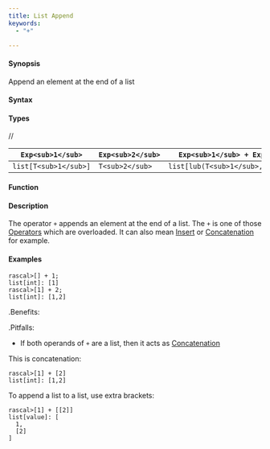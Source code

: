 ```yaml
---
title: List Append
keywords:
  - "+"

---
```


#### Synopsis

Append an element at the end of a list

#### Syntax

#### Types

//

| `Exp<sub>1</sub>`     |  `Exp<sub>2</sub>`     | `Exp<sub>1</sub> + Exp<sub>2</sub>`       |
| --- | --- | --- |
| `list[T<sub>1</sub>]` |  `T<sub>2</sub>`       | `list[lub(T<sub>1</sub>,T<sub>2</sub>)]`  |


#### Function

#### Description

The operator `+` appends an element at the end of a list. The `+` is one of those [Operators](/Rascal/Expressions/Operators) which are overloaded. It can also mean [Insert](/Rascal/Expressions/Values/List/Insert) or [Concatenation](/Rascal/Expressions/Values/List/Concatenation) for example.

#### Examples


```rascal-shell
rascal>[] + 1;
list[int]: [1]
rascal>[1] + 2;
list[int]: [1,2]
```

.Benefits:

.Pitfalls:

* If both operands of `+` are a list, then it acts as [Concatenation](/Rascal/Expressions/Values/List/Concatenation) 

This is concatenation:

```rascal-shell
rascal>[1] + [2]
list[int]: [1,2]
```

To append a list to a list, use extra brackets:

```rascal-shell
rascal>[1] + [[2]]
list[value]: [
  1,
  [2]
]
```


